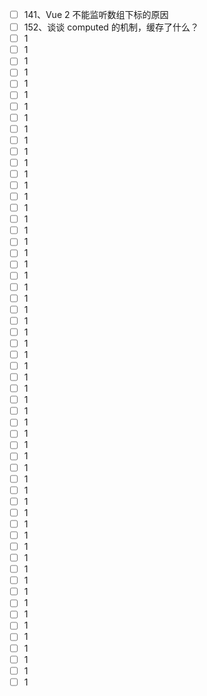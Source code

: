 - [ ] 141、Vue 2 不能监听数组下标的原因
- [ ] 152、谈谈 computed 的机制，缓存了什么？
- [ ] 1
- [ ] 1
- [ ] 1
- [ ] 1
- [ ] 1
- [ ] 1
- [ ] 1
- [ ] 1
- [ ] 1
- [ ] 1
- [ ] 1
- [ ] 1
- [ ] 1
- [ ] 1
- [ ] 1
- [ ] 1
- [ ] 1
- [ ] 1
- [ ] 1
- [ ] 1
- [ ] 1
- [ ] 1
- [ ] 1
- [ ] 1
- [ ] 1
- [ ] 1
- [ ] 1
- [ ] 1
- [ ] 1
- [ ] 1
- [ ] 1
- [ ] 1
- [ ] 1
- [ ] 1
- [ ] 1
- [ ] 1
- [ ] 1
- [ ] 1
- [ ] 1
- [ ] 1
- [ ] 1
- [ ] 1
- [ ] 1
- [ ] 1
- [ ] 1
- [ ] 1
- [ ] 1
- [ ] 1
- [ ] 1
- [ ] 1
- [ ] 1
- [ ] 1
- [ ] 1
- [ ] 1
- [ ] 1
- [ ] 1
- [ ] 1
- [ ] 1